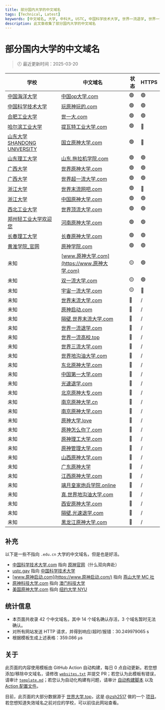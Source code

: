 ```yaml
---
title: 部分国内大学的中文域名
tags: [Technical, Latest]
keywords: [中文域名, 大学, 中科大, USTC, 中国科学技术大学, 世界一流退学, 世界一流大学]
description: 此文章收集了部分国内大学的中文域名
---
```


# 部分国内大学的中文域名

> 🕗 最近更新时间：2025-03-20

| 学校 | 中文域名 | 状态 | HTTPS |
| --- | --- | --- | --- |
| [中国海洋大学](https://www.ouc.edu.cn/) | [中国op大学.com](https://中国op大学.com) | <span title='网站正常重定向到 https://www.ouc.edu.cn/'>🟢</span> | 🟢 |
| [中国科学技术大学](https://ustc.edu.cn/) | [玩原神玩的.com](https://玩原神玩的.com) | <span title='网站正常重定向到 https://ustc.edu.cn/'>🟢</span> | 🟢 |
| [合肥工业大学](https://www.hfut.edu.cn/) | [世一大.com](https://世一大.com) | <span title='网站正常重定向到 https://www.hfut.edu.cn/'>🟢</span> | 🟢 |
| [哈尔滨工业大学](http://www.hit.edu.cn/) | [提瓦特工业大学.com](http://提瓦特工业大学.com) | <span title='网站正常重定向到 http://www.hit.edu.cn/'>🟢</span> | 🔴 |
| [山东大学 SHANDONG UNIVERSITY](https://www.sdu.edu.cn/) | [国立原神大学.com](http://国立原神大学.com) | <span title='网站正常重定向到 https://www.sdu.edu.cn/'>🟢</span> | 🔴 |
| [山东理工大学](https://www.sdut.edu.cn/) | [山东.拖拉机学院.com](https://山东.拖拉机学院.com) | <span title='网站正常重定向到 https://www.sdut.edu.cn/'>🟢</span> | 🟢 |
| [广西大学](https://www.gxu.edu.cn/) | [世界原神大学.com](https://世界原神大学.com) | <span title='网站正常重定向到 https://www.gxu.edu.cn/'>🟢</span> | 🟢 |
| [广西大学](https://www.gxu.edu.cn/) | [世界超一流大学.com](https://世界超一流大学.com) | <span title='网站正常重定向到 https://www.gxu.edu.cn/'>🟢</span> | 🟢 |
| [浙江大学](https://www.zju.edu.cn/) | [世界末流网吧.com](http://世界末流网吧.com) | <span title='网站正常重定向到 https://www.zju.edu.cn/'>🟢</span> | 🔴 |
| [浙江大学](https://www.zju.edu.cn/) | [中国原神大学.com](https://中国原神大学.com) | <span title='网站正常重定向到 https://www.zju.edu.cn/'>🟢</span> | 🟢 |
| [西北工业大学](https://www.nwpu.edu.cn/) | [世界顶流大学.com](https://世界顶流大学.com) | <span title='网站正常重定向到 https://www.nwpu.edu.cn/'>🟢</span> | 🟢 |
| [郑州轻工业大学欢迎您](https://www.zzuli.edu.cn/) | [河南原神大学.com](https://河南原神大学.com) | <span title='网站正常重定向到 https://www.zzuli.edu.cn/'>🟢</span> | 🟢 |
| [长春理工大学](https://www.cust.edu.cn/) | [长春原神大学.com](https://长春原神大学.com) | <span title='网站正常重定向到 https://www.cust.edu.cn/'>🟢</span> | 🟢 |
| [黄淮学院_官网](http://cms.huanghuai.edu.cn/) | [原神学院.com](https://原神学院.com) | <span title='网站正常重定向到 http://cms.huanghuai.edu.cn/'>🟢</span> | 🟢 |
| 未知 | [www.原神大学.com](https://www.原神大学.com) | <span title='网站可能被盗用，也可能使用了 js 实现重定向'>🟡</span> | 🟢 |
| 未知 | [双一流大学.com](https://双一流大学.com) | <span title='网站可能被盗用，也可能使用了 js 实现重定向'>🟡</span> | 🟢 |
| 未知 | [宇宙一流大学.com](http://宇宙一流大学.com) | <span title='网站可能被盗用，也可能使用了 js 实现重定向'>🟡</span> | 🔴 |
| 未知 | [世界末流大学.com](https://世界末流大学.com) | <span title='网站重定向到疑似垃圾网站 `http://ww38.世界末流大学.com/`'>🔴</span> | / |
| 未知 | [原神启动.com](https://原神启动.com) | <span title='网站重定向到疑似垃圾网站 `https://zzz.mihoyo.com/`'>🔴</span> | / |
| 未知 | [隔壁.世界末流大学.com](https://隔壁.世界末流大学.com) | <span title='网站重定向到疑似垃圾网站 `http://ww38.隔壁.世界末流大学.com/`'>🔴</span> | / |
| 未知 | [世界一流退学.com](http://世界一流退学.com) | <span title='网站连接错误，可能是域名已过期 (ConnectionError)'>🔴</span> | / |
| 未知 | [世界一流高校.top](http://世界一流高校.top) | <span title='网站连接错误，可能是域名已过期 (ConnectionError)'>🔴</span> | / |
| 未知 | [世界三流大学.com](http://世界三流大学.com) | <span title='未知异常 (Server disconnected)!!!'>🔴</span> | / |
| 未知 | [世界地沟油大学.com](https://世界地沟油大学.com) | <span title='网站连接超时 (ConnectTimeout)'>🔴</span> | / |
| 未知 | [东北原神大学.com](http://东北原神大学.com) | <span title='网站连接错误，可能是域名已过期 (ConnectionError)'>🔴</span> | / |
| 未知 | [中国第一大学.com](http://中国第一大学.com) | <span title='网站连接错误，可能是域名已过期 (ConnectionError)'>🔴</span> | / |
| 未知 | [光速退学.com](https://光速退学.com) | <span title='网站连接超时 (ConnectTimeout)'>🔴</span> | / |
| 未知 | [北京原神大专.com](http://北京原神大专.com) | <span title='网站连接错误，可能是域名已过期 (ConnectionError)'>🔴</span> | / |
| 未知 | [南京原神大学.cn](http://南京原神大学.cn) | <span title='网站连接错误，可能是域名已过期 (ConnectionError)'>🔴</span> | / |
| 未知 | [南京原神大学.com](http://南京原神大学.com) | <span title='网站连接错误，可能是域名已过期 (ConnectionError)'>🔴</span> | / |
| 未知 | [原神大学.love](http://原神大学.love) | <span title='网站连接错误，可能是域名已过期 (ConnectionError)'>🔴</span> | / |
| 未知 | [原神怎么你了.com](http://原神怎么你了.com) | <span title='网站连接错误，可能是域名已过期 (ConnectionError)'>🔴</span> | / |
| 未知 | [原神理工大学.com](http://原神理工大学.com) | <span title='网站连接错误，可能是域名已过期 (ConnectionError)'>🔴</span> | / |
| 未知 | [原神管理大学.com](http://原神管理大学.com) | <span title='网站连接错误，可能是域名已过期 (ConnectionError)'>🔴</span> | / |
| 未知 | [山西原神大学.com](http://山西原神大学.com) | <span title='网站连接错误，可能是域名已过期 (ConnectionError)'>🔴</span> | / |
| 未知 | [广东原神大学](http://广东原神大学) | <span title='网站连接错误，可能是域名已过期 (ConnectionError)'>🔴</span> | / |
| 未知 | [江西原神大学.com](http://江西原神大学.com) | <span title='网站连接错误，可能是域名已过期 (ConnectionError)'>🔴</span> | / |
| 未知 | [璃月皇家炮兵学院.online](http://璃月皇家炮兵学院.online) | <span title='网站连接错误，可能是域名已过期 (ConnectionError)'>🔴</span> | / |
| 未知 | [真.世界地沟油大学.com](https://真.世界地沟油大学.com) | <span title='网站连接超时 (ConnectTimeout)'>🔴</span> | / |
| 未知 | [西安原神大学.com](http://西安原神大学.com) | <span title='网站连接错误，可能是域名已过期 (ConnectionError)'>🔴</span> | / |
| 未知 | [隔壁.光速退学.com](https://隔壁.光速退学.com) | <span title='网站连接超时 (ConnectTimeout)'>🔴</span> | / |
| 未知 | [黑龙江原神大学.com](http://黑龙江原神大学.com) | <span title='网站连接错误，可能是域名已过期 (ConnectionError)'>🔴</span> | / |

## 补充

以下是一些不指向 `.edu.cn` 大学的中文域名，但是也是好活。

- [中国科学技术大学.com](http://中国科学技术大学.com/) 指向 [原神官网](https://ys.mihoyo.com/)（什么双向奔赴）
- [ustc.gay](https://ustc.gay) 指向 [中国科学技术大学](https://www.ustc.edu.cn/)
- [www.原神启动.com](https://www.原神启动.com/) 指向 [燕山大学 MC 社](https://ysumc.club/)
- [原神科技大学.com](http://原神科技大学.com/) 指向 [澳门科技大学](https://www.must.edu.mo/)
- [美国原神大学.com](http://美国原神大学.com/) 指向 [纽约大学 NYU](https://www.nyu.edu)

## 统计信息

- 本页面共收录 $42$ 个中文域名，其中 $14$ 个域名确认存活，$3$ 个域名暂时无法确认。
- 对所有网站发送 HTTP 请求，并得到响应/超时/报错：30.249979065 s
- 根据模板生成上述表格：359.086 μs

## 关于

此页面的内容使用模板由 GitHub Action 自动构建，每日 0 点自动更新。若您想添加/移除中文域名，请修改 [`websites.txt`](https://github.com/PRO-2684/PRO-2684.github.io/tree/master/.github/website-check/websites.txt) 并提交 PR；若您认为此模板有错误，请审计 [`template.md`](https://github.com/PRO-2684/PRO-2684.github.io/tree/master/.github/website-check/template.md)；若您认为自动化构建有问题，请审计 [自动构建脚本](https://github.com/PRO-2684/PRO-2684.github.io/tree/master/.github/website-check/update.py) 以及 [Action 配置文件](https://github.com/PRO-2684/PRO-2684.github.io/tree/master/.github/workflows/website-check.yml)。

目前，此页面的大部分数据源于 [世界大学.top](https://世界大学.top/)，这是 [@zsh2517](https://github.com/zsh2517/) 做的一个 [项目](https://github.com/zsh2517/Shijiedaxue.top)。若您想知道失效域名之前对应的学校，可以前往此网站查看。
